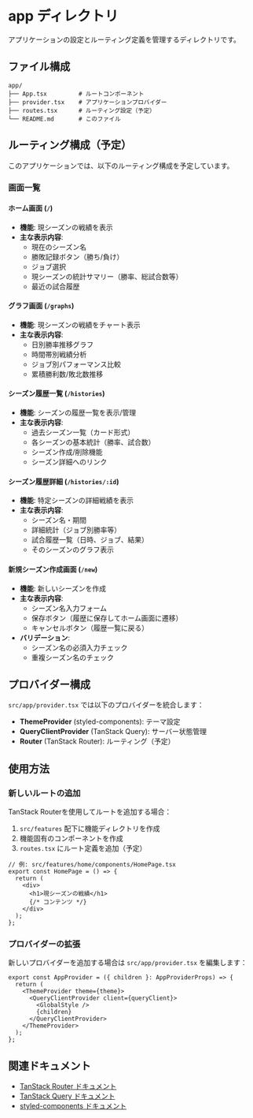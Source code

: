 # app ディレクトリ

アプリケーションの設定とルーティング定義を管理するディレクトリです。

## ファイル構成

```
app/
├── App.tsx         # ルートコンポーネント
├── provider.tsx    # アプリケーションプロバイダー
├── routes.tsx      # ルーティング設定（予定）
└── README.md       # このファイル
```

## ルーティング構成（予定）

このアプリケーションでは、以下のルーティング構成を予定しています。

### 画面一覧

#### ホーム画面 (`/`)

- **機能**: 現シーズンの戦績を表示
- **主な表示内容**:
  - 現在のシーズン名
  - 勝敗記録ボタン（勝ち/負け）
  - ジョブ選択
  - 現シーズンの統計サマリー（勝率、総試合数等）
  - 最近の試合履歴

#### グラフ画面 (`/graphs`)

- **機能**: 現シーズンの戦績をチャート表示
- **主な表示内容**:
  - 日別勝率推移グラフ
  - 時間帯別戦績分析
  - ジョブ別パフォーマンス比較
  - 累積勝利数/敗北数推移

#### シーズン履歴一覧 (`/histories`)

- **機能**: シーズンの履歴一覧を表示/管理
- **主な表示内容**:
  - 過去シーズン一覧（カード形式）
  - 各シーズンの基本統計（勝率、試合数）
  - シーズン作成/削除機能
  - シーズン詳細へのリンク

#### シーズン履歴詳細 (`/histories/:id`)

- **機能**: 特定シーズンの詳細戦績を表示
- **主な表示内容**:
  - シーズン名・期間
  - 詳細統計（ジョブ別勝率等）
  - 試合履歴一覧（日時、ジョブ、結果）
  - そのシーズンのグラフ表示

#### 新規シーズン作成画面 (`/new`)

- **機能**: 新しいシーズンを作成
- **主な表示内容**:
  - シーズン名入力フォーム
  - 保存ボタン（履歴に保存してホーム画面に遷移）
  - キャンセルボタン（履歴一覧に戻る）
- **バリデーション**:
  - シーズン名の必須入力チェック
  - 重複シーズン名のチェック

## プロバイダー構成

`src/app/provider.tsx` では以下のプロバイダーを統合します：

- **ThemeProvider** (styled-components): テーマ設定
- **QueryClientProvider** (TanStack Query): サーバー状態管理
- **Router** (TanStack Router): ルーティング（予定）

## 使用方法

### 新しいルートの追加

TanStack Routerを使用してルートを追加する場合：

1. `src/features` 配下に機能ディレクトリを作成
2. 機能固有のコンポーネントを作成
3. `routes.tsx` にルート定義を追加（予定）

```tsx
// 例: src/features/home/components/HomePage.tsx
export const HomePage = () => {
  return (
    <div>
      <h1>現シーズンの戦績</h1>
      {/* コンテンツ */}
    </div>
  );
};
```

### プロバイダーの拡張

新しいプロバイダーを追加する場合は `src/app/provider.tsx` を編集します：

```tsx
export const AppProvider = ({ children }: AppProviderProps) => {
  return (
    <ThemeProvider theme={theme}>
      <QueryClientProvider client={queryClient}>
        <GlobalStyle />
        {children}
      </QueryClientProvider>
    </ThemeProvider>
  );
};
```

## 関連ドキュメント

- [TanStack Router ドキュメント](https://tanstack.com/router)
- [TanStack Query ドキュメント](https://tanstack.com/query)
- [styled-components ドキュメント](https://styled-components.com/)
